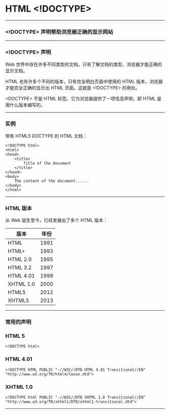 # HTML &lt;!DOCTYPE&gt;

---

### &lt;!DOCTYPE&gt; 声明帮助浏览器正确的显示网站

---

### &lt;!DOCTYPE&gt; 声明

Web 世界中存在许多不同类型的文档。只有了解文档的类型，浏览器才能正确的显示文档。

HTML 也有许多个不同的版本，只有完全明白页面中使用的 HTML 版本，浏览器才能完全正确的显示出 HTML 页面。这就是 &lt;!DOCTYPE&gt; 的用处。

&lt;DOCTYPE&gt; 不是 HTML 标签。它为浏览器提供了一项信息声明，即 HTML 是用什么版本编写的。

---

### 实例

带有 HTML5 DOCTYPE 的 HTML 文档：

```
<!DOCTYPE html>
<html>
<head>
    <title>
        Title of the document
    </title>
</head>
<body>
    The content of the document......
</body>
</html>
```

---

### HTML 版本

从 Web 诞生至今，已经发展出了多个 HTML 版本：

| 版本 | 年份
|------|-----
| HTML | 1991
| HTML+ | 1993
| HTML 2.0 | 1995
| HTML 3.2 | 1997
| HTML 4.01 | 1999
| XHTML 1.0 | 2000
| HTML5 | 2012
| XHTML5 | 2013

---

### 常用的声明

### HTML 5

```
<!DOCTYPE html>
```

### HTML 4.01

```
<!DOCTYPE HTML PUBLIC "-//W3C//DTD HTML 4.01 Transitional//EN"
"http://www.w3.org/TR/html4/loose.dtd">
```

### XHTML 1.0

```
<!DOCTYPE html PUBLIC "-//W3C//DTD XHTML 1.0 Transitional//EN"
"http://www.w3.org/TR/xhtml1/DTD/xhtml1-transitional.dtd">
```

---
